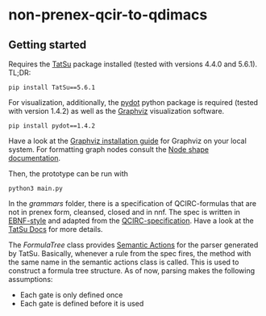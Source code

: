 # non-prenex-qcir-to-qdimacs

Getting started
-

Requires the [TatSu](https://pypi.org/project/TatSu/#description) package installed (tested with versions 4.4.0 and 5.6.1). 
TL;DR:
```
pip install TatSu==5.6.1
```

For visualization, additionally, the [pydot](https://pypi.org/project/pydot/) python package is required (tested with version 1.4.2) as well as the [Graphviz](https://graphviz.org/) visualization software. 
```
pip install pydot==1.4.2
```
Have a look at the [Graphviz installation guide](https://graphviz.org/download/) for Graphviz on your local system. For formatting graph nodes consult the [Node shape documentation](https://graphviz.org/doc/info/shapes.html#html).

Then, the prototype can be run with
```
python3 main.py
```

In the *grammars* folder, there is a specification of QCIRC-formulas that are not in prenex form, cleansed, closed and in nnf. The spec is written in [EBNF-style](https://en.wikipedia.org/wiki/Extended_Backus%E2%80%93Naur_form) and adapted from the [QCIRC-specification](http://www.qbflib.org/qcir.pdf). Have a look at the [TatSu Docs](https://tatsu.readthedocs.io/en/stable/syntax.html#rules) for more details.

The *FormulaTree* class provides [Semantic Actions](https://tatsu.readthedocs.io/en/stable/semantics.html) for the parser generated by TatSu. Basically, whenever a rule from the spec fires, the method with the same name in the semantic actions class is called. This is used to construct a formula tree structure. As of now, parsing makes the following assumptions:
- Each gate is only defined once
- Each gate is defined before it is used
